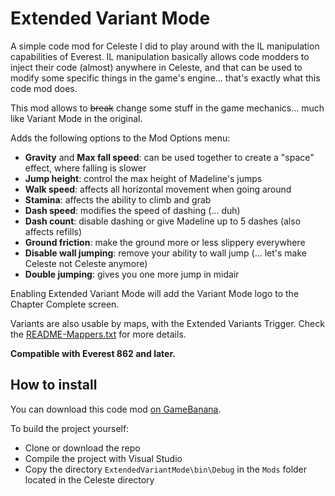 # Extended Variant Mode

A simple code mod for Celeste I did to play around with the IL manipulation capabilities of Everest. 
IL manipulation basically allows code modders to inject their code (almost) anywhere in Celeste, and that can be used to modify some specific things in the game's engine... that's exactly what this code mod does.

This mod allows to ~~break~~ change some stuff in the game mechanics... much like Variant Mode in the original.

Adds the following options to the Mod Options menu:
* **Gravity** and **Max fall speed**: can be used together to create a "space" effect, where falling is slower
* **Jump height**: control the max height of Madeline's jumps
* **Walk speed**: affects all horizontal movement when going around
* **Stamina**: affects the ability to climb and grab
* **Dash speed**: modifies the speed of dashing (... duh)
* **Dash count**: disable dashing or give Madeline up to 5 dashes (also affects refills)
* **Ground friction**: make the ground more or less slippery everywhere
* **Disable wall jumping**: remove your ability to wall jump (... let's make Celeste not Celeste anymore)
* **Double jumping**: gives you one more jump in midair

Enabling Extended Variant Mode will add the Variant Mode logo to the Chapter Complete screen.

Variants are also usable by maps, with the Extended Variants Trigger. Check the [README-Mappers.txt](ExtendedVariantMode/README-Mappers.txt) for more details.

**Compatible with Everest 862 and later.**

## How to install

You can download this code mod [on GameBanana](https://gamebanana.com/gamefiles/9486).

To build the project yourself:
* Clone or download the repo
* Compile the project with Visual Studio
* Copy the directory `ExtendedVariantMode\bin\Debug` in the `Mods` folder located in the Celeste directory
